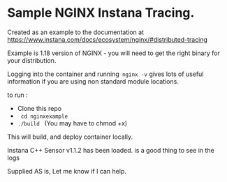 # Sample NGINX Instana Tracing.

Created as an example to the documentation at 
https://www.instana.com/docs/ecosystem/nginx/#distributed-tracing

Example is 1.18 version of NGINX - you will need to get the right binary for your distribution.

Logging into the container and running` nginx -v` gives lots of useful information if you are using non standard module locations.


to run :

- Clone this repo
- ` cd nginxexample`
- `./build ` (You may have to chmod +x)


This will build, and deploy container locally.

Instana C++ Sensor v1.1.2 has been loaded. is a good thing to see in the logs

Supplied AS is, Let me know if I can help.
